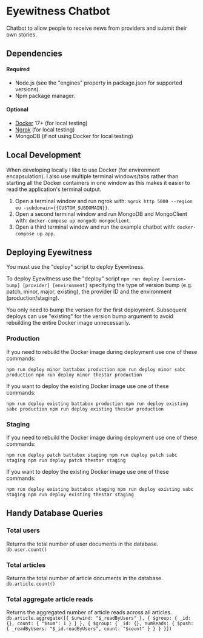 # Eyewitness Chatbot
Chatbot to allow people to receive news from providers and submit their own stories.

## Dependencies

#### Required
* Node.js (see the "engines" property in package.json for supported versions).
* Npm package manager.

#### Optional
* [Docker](https://www.docker.com/community-edition#/download) 17+ (for local testing)
* [Ngrok](https://ngrok.com/) (for local testing)
* MongoDB (if not using Docker for local testing)

## Local Development
When developing locally I like to use Docker (for environment encapsulation). I also use multiple terminal windows/tabs rather than starting all the Docker containers in one window as this makes it easier to read the application's terminal output.

1. Open a terminal window and run ngrok with: `ngrok http 5000 --region eu -subdomain={{CUSTOM_SUBDOMAIN}}`.
2. Open a second terminal window and run MongoDB and MongoClient with: `docker-compose up mongodb mongoclient`.
3. Open a third terminal window and run the example chatbot with: `docker-compose up app`.

## Deploying Eyewitness
You must use the "deploy" script to deploy Eyewitness.

To deploy Eyewitness use the "deploy" script `npm run deploy [version-bump] [provider] [environment]` specifying the type of version bump (e.g. patch, minor, major, existing), the provider ID and the environment (production/staging).

You only need to bump the version for the first deployment. Subsequent deploys can use "existing" for the version bump argument to avoid rebuilding the entire Docker image unnecessarily.

### Production
If you need to rebuild the Docker image during deployment use one of these commands:

`
npm run deploy minor battabox production
npm run deploy minor sabc production
npm run deploy minor thestar production
`

If you want to deploy the existing Docker image use one of these commands:

`
npm run deploy existing battabox production
npm run deploy existing sabc production
npm run deploy existing thestar production
`

### Staging
If you need to rebuild the Docker image during deployment use one of these commands:

`
npm run deploy patch battabox staging
npm run deploy patch sabc staging
npm run deploy patch thestar staging
`

If you want to deploy the existing Docker image use one of these commands:

`
npm run deploy existing battabox staging
npm run deploy existing sabc staging
npm run deploy existing thestar staging
`

## Handy Database Queries

### Total users
Returns the total number of user documents in the database.
`db.user.count()`

### Total articles
Returns the total number of article documents in the database.
`db.article.count()`

### Total aggregate article reads
Returns the aggregated number of article reads across all articles.
`db.article.aggregate([{ $unwind: "$_readByUsers" }, { $group: { _id: {}, count: { "$sum": 1 } } }, { $group: { _id: {}, numReads: { $push: { _readByUsers: "$_id.readByUsers", count: "$count" } } } }])`
